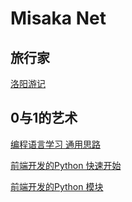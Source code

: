 ---
---

# Misaka Net


## 旅行家

[洛阳游记](./Life-Skill/travel/LuoYang/article.md)

## 0与1的艺术

[编程语言学习 通用思路](./SoftwareEngineering/language_learning/generic_ideas.md)

[前端开发的Python 快速开始](./Python/articles/start.md)

[前端开发的Python 模块](./Python/articles/module.md)